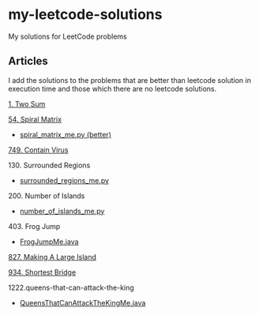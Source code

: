 # my-leetcode-solutions
My solutions for LeetCode problems

## Articles

I add the solutions to the problems that are better than leetcode solution in execution time and those which there are no leetcode solutions.

[1. Two Sum](https://leetcode.com/articles/two-sum/) 

[54. Spiral Matrix](https://leetcode.com/articles/spiral-matrix/)

* [spiral_matrix_me.py (better)](54.spiral-matrix/spiral_matrix_me.py)

[749. Contain Virus](https://leetcode.com/articles/contain-virus/)

130\. Surrounded Regions

* [surrounded_regions_me.py](130.surrounded-regions/surrounded_regions_me.py)

200\. Number of Islands

* [number_of_islands_me.py](200.number-of-islands/number_of_islands_me.py)

403\. Frog Jump

* [FrogJumpMe.java](403.frog-jump/FrogJumpMe.java)

[827. Making A Large Island](https://leetcode.com/articles/making-a-large-island/)

[934. Shortest Bridge](https://leetcode.com/articles/shortest-bridge/)

1222.queens-that-can-attack-the-king

* [QueensThatCanAttackTheKingMe.java](1222.queens-that-can-attack-the-king/QueensThatCanAttackTheKingMe.java)